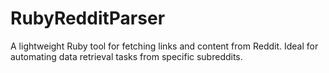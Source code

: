 # RubyRedditParser
A lightweight Ruby tool for fetching links and content from Reddit. Ideal for automating data retrieval tasks from specific subreddits.

